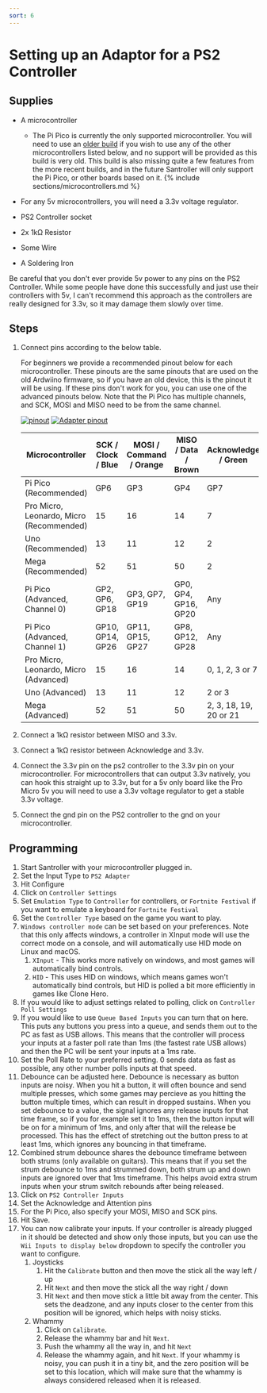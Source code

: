 ```yaml
---
sort: 6
---
```


# Setting up an Adaptor for a PS2 Controller

## Supplies

- A microcontroller

  - The Pi Pico is currently the only supported microcontroller. You will need to use an [older build](https://github.com/Santroller/Santroller/releases/tag/v10.1.188) if you wish to use any of the other microcontrollers listed below, and no support will be provided as this build is very old. This build is also missing quite a few features from the more recent builds, and in the future Santroller will only support the Pi Pico, or other boards based on it.
    {% include sections/microcontrollers.md %}

- For any 5v microcontrollers, you will need a 3.3v voltage regulator.
- PS2 Controller socket
- 2x 1kΩ Resistor
- Some Wire
- A Soldering Iron

Be careful that you don't ever provide 5v power to any pins on the PS2 Controller. While some people have done this successfully and just use their controllers with 5v, I can't recommend this approach as the controllers are really designed for 3.3v, so it may damage them slowly over time.

## Steps

1. Connect pins according to the below table.

   For beginners we provide a recommended pinout below for each microcontroller. These pinouts are the same pinouts that are used on the old Ardwiino firmware, so if you have an old device, this is the pinout it will be using.
   If these pins don't work for you, you can use one of the advanced pinouts below. Note that the Pi Pico has multiple channels, and SCK, MOSI and MISO need to be from the same channel.

   [![pinout](/assets/images/ps2.png)](/assets/images/ps2.png) [![Adapter pinout](/assets/images/ps2-pinout.png)](/assets/images/ps2-pinout.png)

   | Microcontroller                          | SCK / Clock / Blue | MOSI / Command / Orange | MISO / Data / Brown  | Acknowledge / Green    | Attention / Yellow |
   | ---------------------------------------- | ------------------ | ----------------------- | -------------------- | ---------------------- | ------------------ |
   | Pi Pico (Recommended)                    | GP6                | GP3                     | GP4                  | GP7                    | GP10               |
   | Pro Micro, Leonardo, Micro (Recommended) | 15                 | 16                      | 14                   | 7                      | 10                 |
   | Uno (Recommended)                        | 13                 | 11                      | 12                   | 2                      | 10                 |
   | Mega (Recommended)                       | 52                 | 51                      | 50                   | 2                      | 10                 |
   | Pi Pico (Advanced, Channel 0)            | GP2, GP6, GP18     | GP3, GP7, GP19          | GP0, GP4, GP16, GP20 | Any                    | Any                |
   | Pi Pico (Advanced, Channel 1)            | GP10, GP14, GP26   | GP11, GP15, GP27        | GP8, GP12, GP28      | Any                    | Any                |
   | Pro Micro, Leonardo, Micro (Advanced)    | 15                 | 16                      | 14                   | 0, 1, 2, 3 or 7        | Any                |
   | Uno (Advanced)                           | 13                 | 11                      | 12                   | 2 or 3                 | Any                |
   | Mega (Advanced)                          | 52                 | 51                      | 50                   | 2, 3, 18, 19, 20 or 21 | Any                |

2. Connect a 1kΩ resistor between MISO and 3.3v.
3. Connect a 1kΩ resistor between Acknowledge and 3.3v.
4. Connect the 3.3v pin on the ps2 controller to the 3.3v pin on your microcontroller. For microcontrollers that can output 3.3v natively, you can hook this straight up to 3.3v, but for a 5v only board like the Pro Micro 5v you will need to use a 3.3v voltage regulator to get a stable 3.3v voltage.
5. Connect the gnd pin on the PS2 controller to the gnd on your microcontroller.

## Programming

1.  Start Santroller with your microcontroller plugged in.
2.  Set the Input Type to `PS2 Adapter`
3.  Hit Configure
4.  Click on `Controller Settings`
5.  Set `Emulation Type` to `Controller` for controllers, or `Fortnite Festival` if you want to emulate a keyboard for `Fortnite Festival`
6.  Set the `Controller Type` based on the game you want to play.
7.  `Windows controller mode` can be set based on your preferences. Note that this only affects windows, a controller in XInput mode will use the correct mode on a console, and will automatically use HID mode on Linux and macOS.
    1. `XInput` - This works more natively on windows, and most games will automatically bind controls.
    2. `HID` - This uses HID on windows, which means games won't automatically bind controls, but HID is polled a bit more efficiently in games like Clone Hero.
8.  If you would like to adjust settings related to polling, click on `Controller Poll Settings`
9.  If you would like to use `Queue Based Inputs` you can turn that on here. This puts any buttons you press into a queue, and sends them out to the PC as fast as USB allows. This means that the controller will process your inputs at a faster poll rate than 1ms (the fastest rate USB allows) and then the PC will be sent your inputs at a 1ms rate.
10. Set the Poll Rate to your preferred setting. 0 sends data as fast as possible, any other number polls inputs at that speed.
11. Debounce can be adjusted here. Debounce is necessary as button inputs are noisy. When you hit a button, it will often bounce and send multiple presses, which some games may percieve as you hitting the button multiple times, which can result in dropped sustains. When you set debounce to a value, the signal ignores any release inputs for that time frame, so if you for example set it to 1ms, then the button input will be on for a minimum of 1ms, and only after that will the release be processed. This has the effect of stretching out the button press to at least 1ms, which ignores any bouncing in that timeframe.
12. Combined strum debounce shares the debounce timeframe between both strums (only available on guitars). This means that if you set the strum debounce to 1ms and strummed down, both strum up and down inputs are ignored over that 1ms timeframe. This helps avoid extra strum inputs when your strum switch rebounds after being released.
13. Click on `PS2 Controller Inputs`
14. Set the Acknowledge and Attention pins
15. For the Pi Pico, also specify your MOSI, MISO and SCK pins.
16. Hit Save.
17. You can now calibrate your inputs. If your controller is already plugged in it should be detected and show only those inputs, but you can use the `Wii Inputs to display below` dropdown to specify the controller you want to configure.
    1.  Joysticks
        1.  Hit the `Calibrate` button and then move the stick all the way left / up
        2.  Hit `Next` and then move the stick all the way right / down
        3.  Hit `Next` and then move stick a little bit away from the center. This sets the deadzone, and any inputs closer to the center from this position will be ignored, which helps with noisy sticks.
    2.  Whammy
        1.  Click on `Calibrate`.
        2.  Release the whammy bar and hit `Next`.
        3.  Push the whammy all the way in, and hit `Next`
        4.  Release the whammy again, and hit `Next`. If your whammy is noisy, you can push it in a tiny bit, and the zero position will be set to this location, which will make sure that the whammy is always considered released when it is released.
